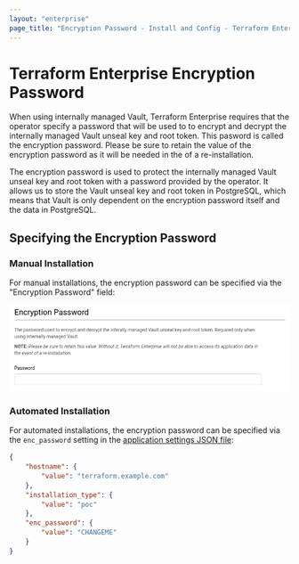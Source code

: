 ```yaml
---
layout: "enterprise"
page_title: "Encryption Password - Install and Config - Terraform Enterprise"
---
```


# Terraform Enterprise Encryption Password

When using internally managed Vault, Terraform Enterprise requires that the operator specify a password that will be
used to to encrypt and decrypt the internally managed Vault unseal key and root token. This pasword is called the
encryption password. Please be sure to retain the value of the encryption password as it will be needed in the of a
re-installation.

The encryption password is used to protect the internally managed Vault unseal key and root token with a password
provided by the operator. It allows us to store the Vault unseal key and root token in PostgreSQL, which means that
Vault is only dependent on the encryption password itself and the data in PostgreSQL.

## Specifying the Encryption Password

### Manual Installation

For manual installations, the encryption password can be specified via the "Encryption Password" field:

![User interface for encryption password field.](./assets/enc-password-manual-install.png)

### Automated Installation

For automated installations, the encryption password can be specified via the `enc_password` setting in the
[application settings JSON file](./automating-the-installer.html#available-settings):

```json
{
    "hostname": {
        "value": "terraform.example.com"
    },
    "installation_type": {
        "value": "poc"
    },
    "enc_password": {
        "value": "CHANGEME"
    }
}
```
